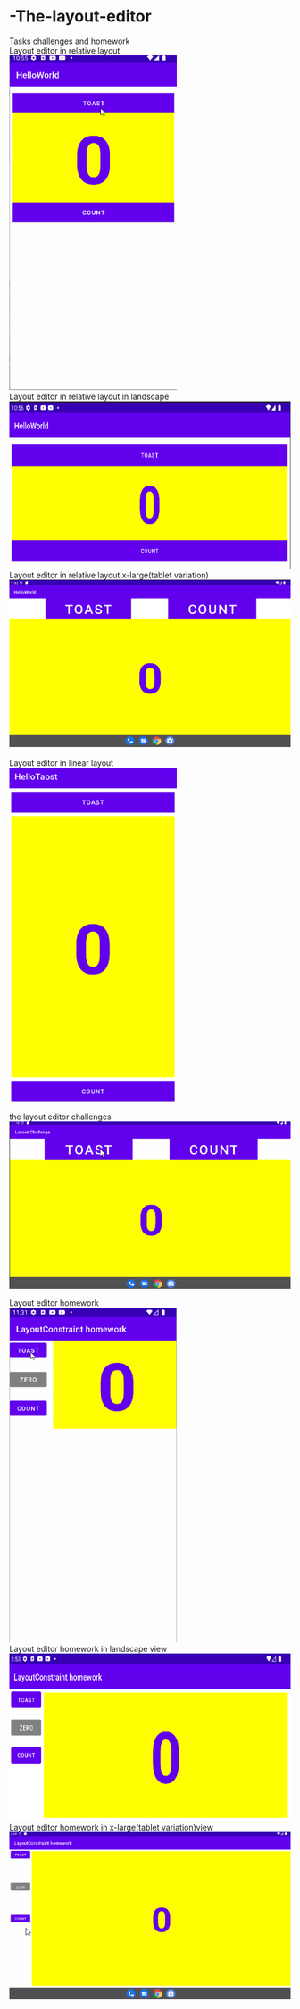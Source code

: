 # -The-layout-editor
Tasks challenges and homework
<br/>
Layout editor in relative layout<br/>
<img src="screenshots/layout_relative.gif" width="300px" height="600px"><br/>
Layout editor in relative layout in landscape<br/>
<img src="screenshots/layout_relativeland.png" width="600px" height="300px"><br/>
Layout editor in relative layout x-large(tablet variation)<br/>
<img src="screenshots/layout_relativex-large.png" width="600px" height="300px"><br/>
<br/>
Layout editor in linear layout<br/>
<img src="screenshots/layout_linear.png" width="300px" height="600px"><br/>

the layout editor challenges<br/>
<img src="screenshots/layoutchallenge.gif" width="600px" height="300px"><br/>

Layout editor homework<br/>
<img src="screenshots/layoutconstraint_homework.gif" width="300px" height="600px"><br/>
Layout editor homework in landscape view<br/>
<img src="screenshots/Layoutconstrainthomework_land.png" width="600px" height="300px"><br/>
Layout editor homework in x-large(tablet variation)view<br/>
<img src="screenshots/layoutconstraint_homeworkx-large.gif" width="600px" height="300px"><br/>


